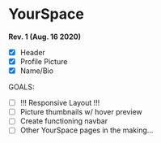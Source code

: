 # YourSpace
**Rev. 1 (Aug. 16 2020)**
- [x] Header
- [x] Profile Picture
- [x] Name/Bio

GOALS:
- [ ] !!! Responsive Layout !!!
- [ ] Picture thumbnails w/ hover preview
- [ ] Create functioning navbar
- [ ] Other YourSpace pages in the making...
